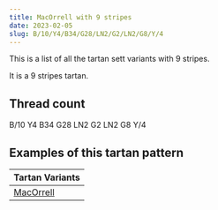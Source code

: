 ```yaml
---
title: MacOrrell with 9 stripes
date: 2023-02-05
slug: B/10/Y4/B34/G28/LN2/G2/LN2/G8/Y/4
---
```

This is a list of all the tartan sett variants with 9 stripes.

It is a 9 stripes tartan.


## Thread count
B/10 Y4 B34 G28 LN2 G2 LN2 G8 Y/4

## Examples of this tartan pattern

| Tartan Variants |
|---------------|
| [MacOrrell](/variants/b/10/y4/b34/g28/ln2/g2/ln2/g8/y/4-b304080-g008000-lne0e0e0-yf0c000)||
